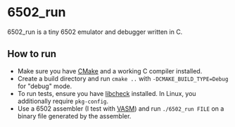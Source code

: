 # 6502_run

6502_run is a tiny 6502 emulator and debugger written in C.

## How to run

* Make sure you have [CMake](https://cmake.org) and a working C compiler installed.
* Create a build directory and run `cmake ..` with `-DCMAKE_BUILD_TYPE=Debug` for "debug" mode.
* To run tests, ensure you have [libcheck](https://github.com/libcheck/check) installed. In Linux, you additionally require `pkg-config`.
* Use a 6502 assembler (I test with [VASM](http://sun.hasenbraten.de/vasm/)) and run `./6502_run FILE` on a binary file generated by the assembler.
